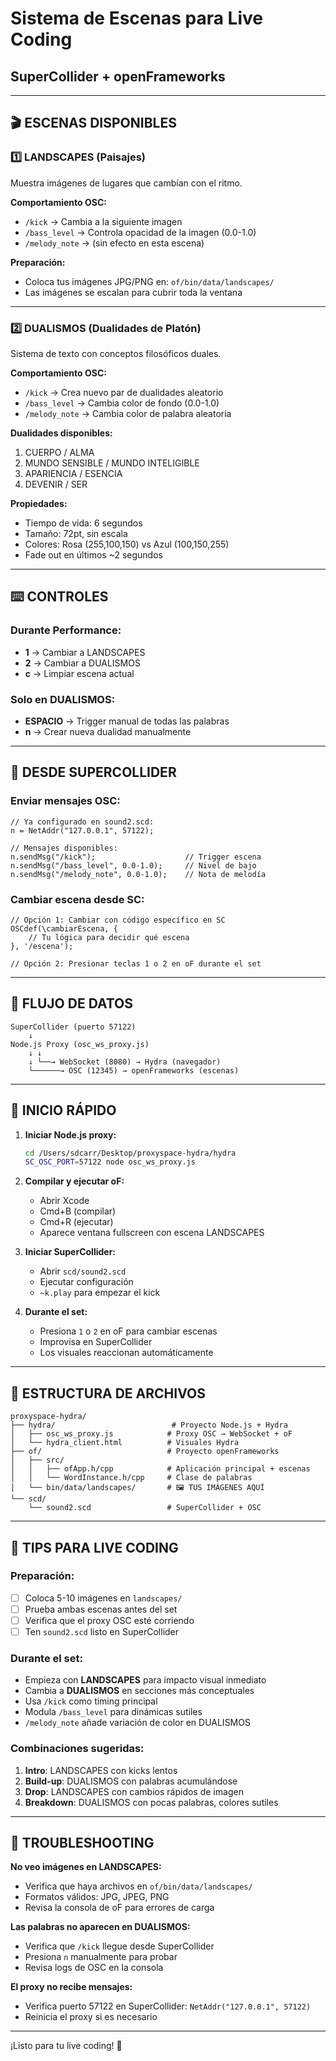 # Sistema de Escenas para Live Coding
## SuperCollider + openFrameworks

---

## 🎬 ESCENAS DISPONIBLES

### 1️⃣ LANDSCAPES (Paisajes)
Muestra imágenes de lugares que cambían con el ritmo.

**Comportamiento OSC:**
- `/kick` → Cambia a la siguiente imagen
- `/bass_level` → Controla opacidad de la imagen (0.0-1.0)
- `/melody_note` → (sin efecto en esta escena)

**Preparación:**
- Coloca tus imágenes JPG/PNG en: `of/bin/data/landscapes/`
- Las imágenes se escalan para cubrir toda la ventana

---

### 2️⃣ DUALISMOS (Dualidades de Platón)
Sistema de texto con conceptos filosóficos duales.

**Comportamiento OSC:**
- `/kick` → Crea nuevo par de dualidades aleatorio
- `/bass_level` → Cambia color de fondo (0.0-1.0)
- `/melody_note` → Cambia color de palabra aleatoria

**Dualidades disponibles:**
1. CUERPO / ALMA
2. MUNDO SENSIBLE / MUNDO INTELIGIBLE
3. APARIENCIA / ESENCIA
4. DEVENIR / SER

**Propiedades:**
- Tiempo de vida: 6 segundos
- Tamaño: 72pt, sin escala
- Colores: Rosa (255,100,150) vs Azul (100,150,255)
- Fade out en últimos ~2 segundos

---

## ⌨️ CONTROLES

### Durante Performance:
- **1** → Cambiar a LANDSCAPES
- **2** → Cambiar a DUALISMOS
- **c** → Limpiar escena actual

### Solo en DUALISMOS:
- **ESPACIO** → Trigger manual de todas las palabras
- **n** → Crear nueva dualidad manualmente

---

## 🎵 DESDE SUPERCOLLIDER

### Enviar mensajes OSC:
```supercollider
// Ya configurado en sound2.scd:
n = NetAddr("127.0.0.1", 57122);

// Mensajes disponibles:
n.sendMsg("/kick");                    // Trigger escena
n.sendMsg("/bass_level", 0.0-1.0);     // Nivel de bajo
n.sendMsg("/melody_note", 0.0-1.0);    // Nota de melodía
```

### Cambiar escena desde SC:
```supercollider
// Opción 1: Cambiar con código específico en SC
OSCdef(\cambiarEscena, {
    // Tu lógica para decidir qué escena
}, '/escena');

// Opción 2: Presionar teclas 1 o 2 en oF durante el set
```

---

## 🔄 FLUJO DE DATOS

```
SuperCollider (puerto 57122)
    ↓
Node.js Proxy (osc_ws_proxy.js)
    ↓ ↓
    ↓ └──→ WebSocket (8080) → Hydra (navegador)
    └──────→ OSC (12345) → openFrameworks (escenas)
```

---

## 🚀 INICIO RÁPIDO

1. **Iniciar Node.js proxy:**
   ```bash
   cd /Users/sdcarr/Desktop/proxyspace-hydra/hydra
   SC_OSC_PORT=57122 node osc_ws_proxy.js
   ```

2. **Compilar y ejecutar oF:**
   - Abrir Xcode
   - Cmd+B (compilar)
   - Cmd+R (ejecutar)
   - Aparece ventana fullscreen con escena LANDSCAPES

3. **Iniciar SuperCollider:**
   - Abrir `scd/sound2.scd`
   - Ejecutar configuración
   - `~k.play` para empezar el kick

4. **Durante el set:**
   - Presiona `1` o `2` en oF para cambiar escenas
   - Improvisa en SuperCollider
   - Los visuales reaccionan automáticamente

---

## 📁 ESTRUCTURA DE ARCHIVOS

```
proxyspace-hydra/
├── hydra/                          # Proyecto Node.js + Hydra
│   ├── osc_ws_proxy.js            # Proxy OSC → WebSocket + oF
│   └── hydra_client.html          # Visuales Hydra
├── of/                            # Proyecto openFrameworks
│   ├── src/
│   │   ├── ofApp.h/cpp            # Aplicación principal + escenas
│   │   └── WordInstance.h/cpp     # Clase de palabras
│   └── bin/data/landscapes/       # 🖼️ TUS IMÁGENES AQUÍ
└── scd/
    └── sound2.scd                 # SuperCollider + OSC
```

---

## 🎨 TIPS PARA LIVE CODING

### Preparación:
- [ ] Coloca 5-10 imágenes en `landscapes/`
- [ ] Prueba ambas escenas antes del set
- [ ] Verifica que el proxy OSC esté corriendo
- [ ] Ten `sound2.scd` listo en SuperCollider

### Durante el set:
- Empieza con **LANDSCAPES** para impacto visual inmediato
- Cambia a **DUALISMOS** en secciones más conceptuales
- Usa `/kick` como timing principal
- Modula `/bass_level` para dinámicas sutiles
- `/melody_note` añade variación de color en DUALISMOS

### Combinaciones sugeridas:
1. **Intro**: LANDSCAPES con kicks lentos
2. **Build-up**: DUALISMOS con palabras acumulándose
3. **Drop**: LANDSCAPES con cambios rápidos de imagen
4. **Breakdown**: DUALISMOS con pocas palabras, colores sutiles

---

## 🐛 TROUBLESHOOTING

**No veo imágenes en LANDSCAPES:**
- Verifica que haya archivos en `of/bin/data/landscapes/`
- Formatos válidos: JPG, JPEG, PNG
- Revisa la consola de oF para errores de carga

**Las palabras no aparecen en DUALISMOS:**
- Verifica que `/kick` llegue desde SuperCollider
- Presiona `n` manualmente para probar
- Revisa logs de OSC en la consola

**El proxy no recibe mensajes:**
- Verifica puerto 57122 en SuperCollider: `NetAddr("127.0.0.1", 57122)`
- Reinicia el proxy si es necesario

---

¡Listo para tu live coding! 🎉
